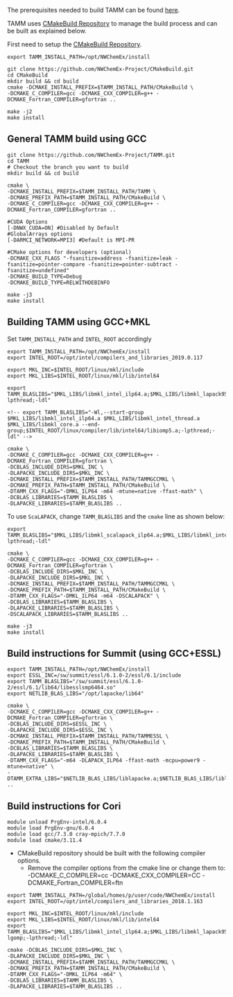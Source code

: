 
The prerequisites needed to build TAMM can be found [here](prerequisites.md).

TAMM uses [CMakeBuild Repository](https://github.com/NWChemEx-Project/CMakeBuild) to manage the build process and can be built as explained below.

First need to setup the [CMakeBuild Repository](https://github.com/NWChemEx-Project/CMakeBuild).


```
export TAMM_INSTALL_PATH=/opt/NWChemEx/install

git clone https://github.com/NWChemEx-Project/CMakeBuild.git
cd CMakeBuild
mkdir build && cd build
cmake -DCMAKE_INSTALL_PREFIX=$TAMM_INSTALL_PATH/CMakeBuild \
-DCMAKE_C_COMPILER=gcc -DCMAKE_CXX_COMPILER=g++ -DCMAKE_Fortran_COMPILER=gfortran ..

make -j2
make install
```

General TAMM build using GCC
----------------------------
```
git clone https://github.com/NWChemEx-Project/TAMM.git
cd TAMM
# Checkout the branch you want to build
mkdir build && cd build

cmake \
-DCMAKE_INSTALL_PREFIX=$TAMM_INSTALL_PATH/TAMM \
-DCMAKE_PREFIX_PATH=$TAMM_INSTALL_PATH/CMakeBuild \
-DCMAKE_C_COMPILER=gcc -DCMAKE_CXX_COMPILER=g++ -DCMAKE_Fortran_COMPILER=gfortran ..

#CUDA Options
[-DNWX_CUDA=ON] #Disabled by Default
#GlobalArrays options
[-DARMCI_NETWORK=MPI3] #Default is MPI-PR

#CMake options for developers (optional)
-DCMAKE_CXX_FLAGS "-fsanitize=address -fsanitize=leak -fsanitize=pointer-compare -fsanitize=pointer-subtract -fsanitize=undefined"
-DCMAKE_BUILD_TYPE=Debug
-DCMAKE_BUILD_TYPE=RELWITHDEBINFO

make -j3
make install
```

Building TAMM using GCC+MKL
----------------------------

Set `TAMM_INSTALL_PATH` and `INTEL_ROOT` accordingly

```
export TAMM_INSTALL_PATH=/opt/NWChemEx/install
export INTEL_ROOT=/opt/intel/compilers_and_libraries_2019.0.117

export MKL_INC=$INTEL_ROOT/linux/mkl/include
export MKL_LIBS=$INTEL_ROOT/linux/mkl/lib/intel64

export TAMM_BLASLIBS="$MKL_LIBS/libmkl_intel_ilp64.a;$MKL_LIBS/libmkl_lapack95_ilp64.a;$MKL_LIBS/libmkl_blas95_ilp64.a;$MKL_LIBS/libmkl_intel_thread.a;$MKL_LIBS/libmkl_core.a;$INTEL_ROOT/linux/compiler/lib/intel64/libiomp5.a;-lpthread;-ldl"

<!-- export TAMM_BLASLIBS="-Wl,--start-group $MKL_LIBS/libmkl_intel_ilp64.a $MKL_LIBS/libmkl_intel_thread.a $MKL_LIBS/libmkl_core.a --end-group;$INTEL_ROOT/linux/compiler/lib/intel64/libiomp5.a;-lpthread;-ldl" -->

cmake \
-DCMAKE_C_COMPILER=gcc -DCMAKE_CXX_COMPILER=g++ -DCMAKE_Fortran_COMPILER=gfortran \
-DCBLAS_INCLUDE_DIRS=$MKL_INC \
-DLAPACKE_INCLUDE_DIRS=$MKL_INC \
-DCMAKE_INSTALL_PREFIX=$TAMM_INSTALL_PATH/TAMMGCCMKL \
-DCMAKE_PREFIX_PATH=$TAMM_INSTALL_PATH/CMakeBuild \
-DTAMM_CXX_FLAGS="-DMKL_ILP64 -m64 -mtune=native -ffast-math" \
-DCBLAS_LIBRARIES=$TAMM_BLASLIBS \
-DLAPACKE_LIBRARIES=$TAMM_BLASLIBS ..
```

To use `ScaLAPACK`, change `TAMM_BLASLIBS` and the `cmake` line as shown below:

```
export TAMM_BLASLIBS="$MKL_LIBS/libmkl_scalapack_ilp64.a;$MKL_LIBS/libmkl_intel_ilp64.a;$MKL_LIBS/libmkl_lapack95_ilp64.a;$MKL_LIBS/libmkl_blas95_ilp64.a;$MKL_LIBS/libmkl_intel_thread.a;$MKL_LIBS/libmkl_core.a;$MKL_LIBS/libmkl_blacs_openmpi_ilp64.a;$INTEL_ROOT/linux/compiler/lib/intel64/libiomp5.a;-lpthread;-ldl"

cmake \
-DCMAKE_C_COMPILER=gcc -DCMAKE_CXX_COMPILER=g++ -DCMAKE_Fortran_COMPILER=gfortran \
-DCBLAS_INCLUDE_DIRS=$MKL_INC \
-DLAPACKE_INCLUDE_DIRS=$MKL_INC \
-DCMAKE_INSTALL_PREFIX=$TAMM_INSTALL_PATH/TAMMGCCMKL \
-DCMAKE_PREFIX_PATH=$TAMM_INSTALL_PATH/CMakeBuild \
-DTAMM_CXX_FLAGS="-DMKL_ILP64 -m64 -DSCALAPACK" \
-DCBLAS_LIBRARIES=$TAMM_BLASLIBS \
-DLAPACKE_LIBRARIES=$TAMM_BLASLIBS \
-DSCALAPACK_LIBRARIES=$TAMM_BLASLIBS ..
```

```
make -j3
make install
```

Build instructions for Summit (using GCC+ESSL)
----------------------------------------------

```
export TAMM_INSTALL_PATH=/opt/NWChemEx/install
export ESSL_INC=/sw/summit/essl/6.1.0-2/essl/6.1/include
export TAMM_BLASLIBS="/sw/summit/essl/6.1.0-2/essl/6.1/lib64/libesslsmp6464.so"
export NETLIB_BLAS_LIBS="/opt/lapacke/lib64"

cmake \
-DCMAKE_C_COMPILER=gcc -DCMAKE_CXX_COMPILER=g++ -DCMAKE_Fortran_COMPILER=gfortran \
-DCBLAS_INCLUDE_DIRS=$ESSL_INC \
-DLAPACKE_INCLUDE_DIRS=$ESSL_INC \
-DCMAKE_INSTALL_PREFIX=$TAMM_INSTALL_PATH/TAMMESSL \
-DCMAKE_PREFIX_PATH=$TAMM_INSTALL_PATH/CMakeBuild \
-DCBLAS_LIBRARIES=$TAMM_BLASLIBS \
-DLAPACKE_LIBRARIES=$TAMM_BLASLIBS \
-DTAMM_CXX_FLAGS="-m64 -DLAPACK_ILP64 -ffast-math -mcpu=power9 -mtune=native" \
-DTAMM_EXTRA_LIBS="$NETLIB_BLAS_LIBS/liblapacke.a;$NETLIB_BLAS_LIBS/liblapack.a" ..

```

Build instructions for Cori
----------------------------

```
module unload PrgEnv-intel/6.0.4
module load PrgEnv-gnu/6.0.4
module load gcc/7.3.0 cray-mpich/7.7.0
module load cmake/3.11.4
```

- CMakeBuild repository should be built with the following compiler options.
  - Remove the compiler options from the cmake line or change them to:  
 -DCMAKE_C_COMPILER=cc -DCMAKE_CXX_COMPILER=CC -DCMAKE_Fortran_COMPILER=ftn

 
```
export TAMM_INSTALL_PATH=/global/homes/p/user/code/NWChemEx/install
export INTEL_ROOT=/opt/intel/compilers_and_libraries_2018.1.163

export MKL_INC=$INTEL_ROOT/linux/mkl/include
export MKL_LIBS=$INTEL_ROOT/linux/mkl/lib/intel64
export TAMM_BLASLIBS="$MKL_LIBS/libmkl_intel_ilp64.a;$MKL_LIBS/libmkl_lapack95_ilp64.a;$MKL_LIBS/libmkl_blas95_ilp64.a;$MKL_LIBS/libmkl_gnu_thread.a;$MKL_LIBS/libmkl_core.a;-lgomp;-lpthread;-ldl"

cmake -DCBLAS_INCLUDE_DIRS=$MKL_INC \
-DLAPACKE_INCLUDE_DIRS=$MKL_INC \
-DCMAKE_INSTALL_PREFIX=$TAMM_INSTALL_PATH/TAMMGCCMKL \
-DCMAKE_PREFIX_PATH=$TAMM_INSTALL_PATH/CMakeBuild \
-DTAMM_CXX_FLAGS="-DMKL_ILP64 -m64" \
-DCBLAS_LIBRARIES=$TAMM_BLASLIBS \
-DLAPACKE_LIBRARIES=$TAMM_BLASLIBS ..

```


